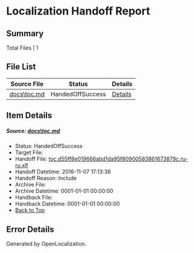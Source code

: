# <a name='report-top'></a> Localization Handoff Report

## Summary
 Total Files | 1

## File List
 Source File | Status | Details 
 ----------- | ------ | ------- 
 [docs\toc.md](https://github.com/dotnet/docs/blob/0eb316d3d9b6849f5972a5a5dd4a1463a86fe14b/docs/toc.md) | HandedOffSuccess | [Details](#74560229e3c2cf9efe552eeb592d2f714b65722b466)

## Item Details
##### <a name='74560229e3c2cf9efe552eeb592d2f714b65722b466'></a> Source: [docs\toc.md](https://github.com/dotnet/docs/blob/0eb316d3d9b6849f5972a5a5dd4a1463a86fe14b/docs/toc.md)
* Status: HandedOffSuccess
* Target File: 
* Handoff File: [toc.d55ff8e019666abd1da95f80900583861673879c.ru-ru.xlf](https://github.com/dotnet/docs.handoff/blob/dd96192513f2852648ac3b60154f99f9d609f2bf/ol-handoff/dotnet/docs.ru-ru/master/ht-p1/toc.d55ff8e019666abd1da95f80900583861673879c.ru-ru.xlf)
* Handoff Datetime: 2016-11-07 17:13:36
* Handoff Reason: Include
* Archive File: 
* Archive Datetime: 0001-01-01 00:00:00
* Handback File: 
* Handback Datetime: 0001-01-01 00:00:00
* [Back to Top](#report-top)


## Error Details

Generated by OpenLocalization.
